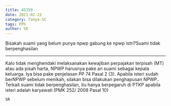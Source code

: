 ```yaml
---
title: 45359
date: 2021-02-22
category: Tanya-SC
tags: PPh
author: SR
---
```


Bisakah suami yang belum punya npwp gabung ke npwp istri?Suami tidak berpenghasilan

---

Kalo tidak menghendaki melaksanakan kewajiban perpajakan terpisah (MT) atau ada pisah harta, NPWP harusnya pake an suami sebagai kepala keluarga. Iya bisa pake penjelasan PP 74 Pasal 2 (3). Apabila isteri sudah berNPWP sebelum menikah, silakan bisa dilakukan penghapusan NPWP.. Terkait suami tidak berpenghasilan, itu hanya berpegaruh di PTKP apabila isteri adalah karyawati (PMK 252/ 2008 Pasal 10)

`SR`
